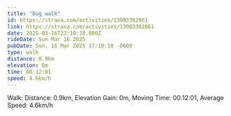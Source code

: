 ```yaml
---
title: "Dog walk"
id: https://strava.com/activities/13903382861
link: https://strava.com/activities/13903382861
date: 2025-03-16T23:10:18.000Z
rideDate: Sun Mar 16 2025
pubDate: Sun, 16 Mar 2025 17:10:18 -0600
type: walk
distance: 0.9km
elevation: 0m
time: 00:12:01
speed: 4.6km/h
---
```

Walk: Distance: 0.9km, Elevation Gain: 0m, Moving Time: 00:12:01, Average Speed: 4.6km/h